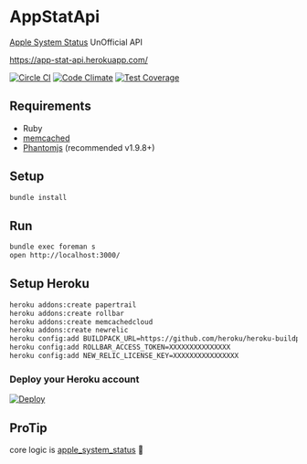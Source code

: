 # AppStatApi
[Apple System Status](https://www.apple.com/support/systemstatus/) UnOfficial API

https://app-stat-api.herokuapp.com/

[![Circle CI](https://circleci.com/gh/sue445/app-stat-api/tree/master.svg?style=svg)](https://circleci.com/gh/sue445/app-stat-api/tree/master)
[![Code Climate](https://codeclimate.com/github/sue445/app-stat-api/badges/gpa.svg)](https://codeclimate.com/github/sue445/app-stat-api)
[![Test Coverage](https://codeclimate.com/github/sue445/app-stat-api/badges/coverage.svg)](https://codeclimate.com/github/sue445/app-stat-api/coverage)

## Requirements
* Ruby
* [memcached](http://memcached.org/)
* [Phantomjs](http://phantomjs.org/) (recommended v1.9.8+)

## Setup
```sh
bundle install
```

## Run
```sh
bundle exec foreman s
open http://localhost:3000/
```

## Setup Heroku
```sh
heroku addons:create papertrail
heroku addons:create rollbar
heroku addons:create memcachedcloud
heroku addons:create newrelic
heroku config:add BUILDPACK_URL=https://github.com/heroku/heroku-buildpack-multi.git
heroku config:add ROLLBAR_ACCESS_TOKEN=XXXXXXXXXXXXXXX
heroku config:add NEW_RELIC_LICENSE_KEY=XXXXXXXXXXXXXXXX
```

### Deploy your Heroku account
[![Deploy](https://www.herokucdn.com/deploy/button.png)](https://heroku.com/deploy)

## ProTip
core logic is [apple_system_status](https://github.com/sue445/apple_system_status) :gem:

